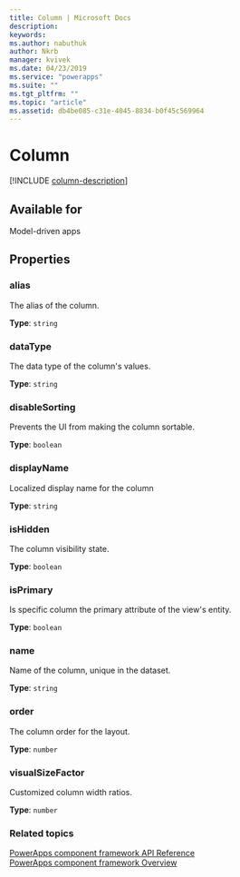 ```yaml
---
title: Column | Microsoft Docs
description: 
keywords:
ms.author: nabuthuk
author: Nkrb
manager: kvivek
ms.date: 04/23/2019
ms.service: "powerapps"
ms.suite: ""
ms.tgt_pltfrm: ""
ms.topic: "article"
ms.assetid: db4be085-c31e-4045-8834-b0f45c569964
---
```


# Column

[!INCLUDE [column-description](includes/column-description.md)]

## Available for 

Model-driven apps

## Properties

### alias

The alias of the column.

**Type**: `string`

### dataType

The data type of the column's values.

**Type**: `string`

### disableSorting

Prevents the UI from making the column sortable.

**Type**: `boolean`<br />

### displayName

Localized display name for the column

**Type**: `string`

### isHidden

The column visibility state.

**Type**: `boolean`<br />

### isPrimary

Is specific column the primary attribute of the view's entity.

**Type**: `boolean`<br />

### name

Name of the column, unique in the dataset.

**Type**: `string`

### order

The column order for the layout.

**Type**: `number`

### visualSizeFactor

Customized column width ratios. 

**Type**: `number`


### Related topics

[PowerApps component framework API Reference](../reference/index.md)<br/>
[PowerApps component framework Overview](../overview.md)